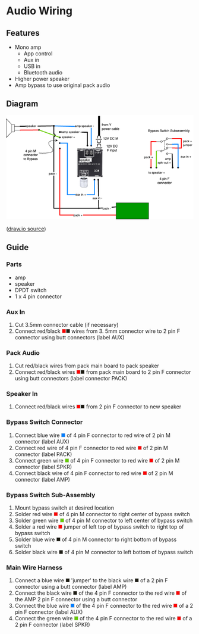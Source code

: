 # Audio Wiring

## Features

- Mono amp
  - App control
  - Aux in
  - USB in
  - Bluetooth audio
- Higher power speaker
- Amp bypass to use original pack audio

## Diagram

![Amp Audio](Amp%20Audio.png)

([draw.io source](Amp%20Audio.drawio))

## Guide

### Parts

- amp
- speaker
- DPDT switch
- 1 x 4 pin connector

### Aux In

1. Cut 3.5mm connector cable (if necessary)
2. Connect red/black ![wire](../images/red-wire.png)![wire](../images/black-wire.png) wires from 3.
   5mm connector wire to 2 pin F 
   connector 
   using 
   butt 
   connectors 
   (label AUX)

### Pack Audio

1. Cut red/black wires from pack main board to pack speaker
2. Connect red/black wires ![wire](../images/red-wire.png)![wire](../images/black-wire.png) from pack main board to 2 pin F 
   connector using butt connectors 
   (label connector PACK)

### Speaker In

1. Connect red/black wires ![wire](../images/red-wire.png)![wire](../images/black-wire.png) from 2 pin F connector to new speaker

### Bypass Switch Connector

1. Connect blue wire ![wire](../images/blue-wire.png) of 4 pin F connector to red wire <span 
   class="wire red"> </span> of 2 pin M 
   connector (label AUX)
2. Connect red wire of 4 pin F connector to red wire ![wire](../images/red-wire.png) of 2 pin M 
   connector (label PACK)
3. Connect green wire ![wire](../images/green-wire.png) of 4 pin F connector to red wire 
   ![wire](../images/red-wire.png) of 2 pin 
   M connector (label SPKR)
4. Connect black wire of 4 pin F connector to red wire ![wire](../images/red-wire.png) of 2 pin 
   M connector (label AMP)

### Bypass Switch Sub-Assembly

1. Mount bypass switch at desired location
2. Solder red wire ![wire](../images/red-wire.png) of 4 pin M connector to right center of 
   bypass switch
3. Solder green wire ![wire](../images/green-wire.png) of 4 pin M connector to left center of bypass switch
4. Solder a red wire ![wire](../images/red-wire.png) jumper of left top of bypass switch to 
   right top of bypass switch
5. Solder blue wire ![wire](../images/black-wire.png) of 4 pin M connector to right bottom of bypass switch
6. Solder black wire ![wire](../images/black-wire.png) of 4 pin M connector to left bottom of bypass switch

### Main Wire Harness

1. Connect a blue wire ![wire](../images/black-wire.png) 'jumper' to the black wire ![wire](../images/black-wire.png) of a 2 pin F connector using a butt connector 
   (label AMP)
2. Connect the black wire ![wire](../images/black-wire.png) of the 4 pin F connector 
   to the red wire ![wire](../images/red-wire.png) of the AMP 2 pin F connector using a butt connector
3. Connect the blue wire ![wire](../images/blue-wire.png) of the 4 pin F connector to the red wire
   ![wire](../images/red-wire.png) of a 2 pin F connector (label AUX)
4. Connect the green wire ![wire](../images/green-wire.png) of the 4 pin F connector to the red wire ![wire](../images/red-wire.png) of a 2 pin F connector (label 
   SPKR)